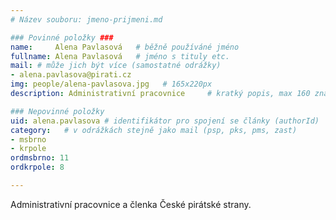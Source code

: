 ```yaml
---
# Název souboru: jmeno-prijmeni.md

### Povinné položky ###
name:     Alena Pavlasová  	# běžně používáné jméno
fullname: Alena Pavlasová  	# jméno s tituly etc.
mail: # může jich být více (samostatné odrážky)
- alena.pavlasova@pirati.cz
img: people/alena-pavlasova.jpg   # 165x220px
description: Administrativní pracovnice 	# kratký popis, max 160 znaků

### Nepovinné položky
uid: alena.pavlasova # identifikátor pro spojení se články (authorId)
category: 	# v odrážkách stejně jako mail (psp, pks, pms, zast)
- msbrno
- krpole
ordmsbrno: 11
ordkrpole: 8

---
```


Administrativní pracovnice a členka České pirátské strany.
